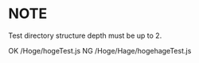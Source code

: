 # NOTE

Test directory structure depth must be up to 2.

OK /Hoge/hogeTest.js
NG /Hoge/Hage/hogehageTest.js
